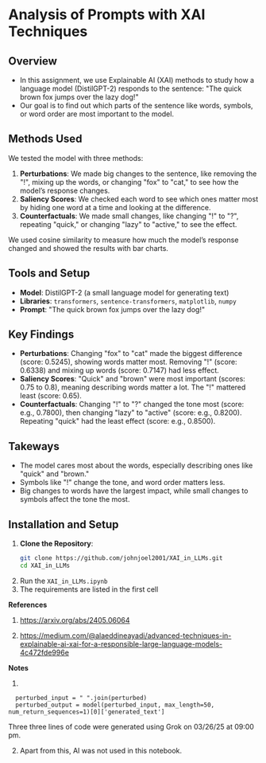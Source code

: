 # Analysis of Prompts with XAI Techniques

## Overview
- In this assignment, we use Explainable AI (XAI) methods to study how a language model (DistilGPT-2) responds to the sentence: "The quick brown fox jumps over the lazy dog!"
- Our goal is to find out which parts of the sentence like words, symbols, or word order are most important to the model.

## Methods Used
We tested the model with three methods:
1. **Perturbations**: We made big changes to the sentence, like removing the "!", mixing up the words, or changing "fox" to "cat," to see how the model’s response changes.
2. **Saliency Scores**: We checked each word to see which ones matter most by hiding one word at a time and looking at the difference.
3. **Counterfactuals**: We made small changes, like changing "!" to "?", repeating "quick," or changing "lazy" to "active," to see the effect.

We used cosine similarity to measure how much the model’s response changed and showed the results with bar charts.

## Tools and Setup
- **Model**: DistilGPT-2 (a small language model for generating text)
- **Libraries**: `transformers`, `sentence-transformers`, `matplotlib`, `numpy`
- **Prompt**: "The quick brown fox jumps over the lazy dog!"

## Key Findings
- **Perturbations**: Changing "fox" to "cat" made the biggest difference (score: 0.5245), showing words matter most. Removing "!" (score: 0.6338) and mixing up words (score: 0.7147) had less effect.
- **Saliency Scores**: "Quick" and "brown" were most important (scores: 0.75 to 0.8), meaning describing words matter a lot. The "!" mattered least (score: 0.65).
- **Counterfactuals**: Changing "!" to "?" changed the tone most (score: e.g., 0.7800), then changing "lazy" to "active" (score: e.g., 0.8200). Repeating "quick" had the least effect (score: e.g., 0.8500).

## Takeways
- The model cares most about the words, especially describing ones like "quick" and "brown." 
- Symbols like "!" change the tone, and word order matters less.
- Big changes to words have the largest impact, while small changes to symbols affect the tone the most.


## Installation and Setup

1. **Clone the Repository**:
   ```bash
   git clone https://github.com/johnjoel2001/XAI_in_LLMs.git
   cd XAI_in_LLMs
   ```
2. Run the `XAI_in_LLMs.ipynb`
3. The requirements are listed in the first cell

**References**

1) https://arxiv.org/abs/2405.06064

2) https://medium.com/@alaeddineayadi/advanced-techniques-in-explainable-ai-xai-for-a-responsible-large-language-models-4c472fde996e

**Notes**

1) 

```
  perturbed_input = " ".join(perturbed)
  perturbed_output = model(perturbed_input, max_length=50, num_return_sequences=1)[0]['generated_text']
```
Three three lines of code were generated using Grok on 03/26/25 at 09:00 pm.

2) Apart from this, AI was not used in this notebook.
